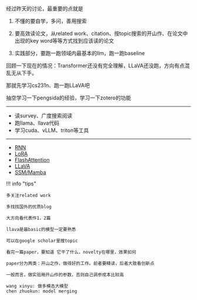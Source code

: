 经过昨天的讨论，最重要的点就是 

1. 不懂的要自学，多问，善用搜索

2. 要高效读论文，从related work、citation、按topic搜索的开山作、在论文中出现的key word等等方式找到应该读的论文

3. 实践部分，要跑一跑领域内最基本的llm，跑一跑baseline

回顾一下现在的情况：Transformer还没有完全理解，LLaVA还没跑，方向有点混乱无从下手。

那就先学习cs231n、跑一跑LLaVA吧

抽空学习一下pengsida的经验，学习一下zotero的功能

-------
+ 读survey、广度搜索阅读
+ 跑llama、llava代码
+ 学习cuda、vLLM、triton等工具
-------
+ [RNN](https://arxiv.org/abs/2102.04906#)
+ [LoRA](https://arxiv.org/pdf/2106.09685)
+ [FlashAttention](https://arxiv.org/abs/2205.14135)
+ [LLaVA](https://github.com/haotian-liu/LLaVA)
+ [SSM/Mamba](https://github.com/state-spaces/mamba)


!!! info "tips"

    多关注related work

    多找找国外的优质blog

    大方向看代表作1，2篇

    llava是最basic的模型一定要熟悉

    可以在google scholar里搜topic

    看完一篇paper，要知道 它干了什么，novelty在哪里，效果如何

    paper分为两类：开山之作，做得好的工作。前者要精读，后者大致看创新点

    一般而言，做实验用开山作的参数，否则自己调参成本比较高

    wang xinyu: 做多模态大模型
    chen zhuokun: model merging
 
